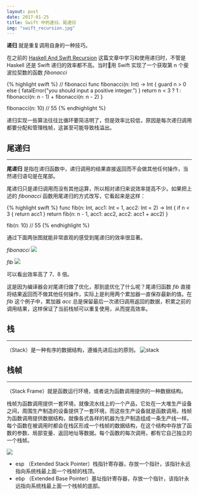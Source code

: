 ```yaml
---
layout: post
date: 2017-01-25
title: Swift 中的递归、尾递归
img: "swift_recursion.jpg"
---
```


**递归** 就是重复调用自身的一种技巧。

在之前的 [Haskell And Swift Recursion](https://github.com/redtwowolf/2017/01/19/Haskell-And-Swift-Recursion.html) 这篇文章中学习和使用递归时，不管是 Haskell 还是 Swift 递归的效率都不高。当时用 Swift 实现了一个获取第 n 个斐波拉契数的函数 *fibonacci*

{% highlight swift %}
// fibonacci
func fibonacci(n: Int) -> Int {
    guard n > 0 else {
        fatalError("you should input a positive integer.")
    }
    return n < 3 ? 1 : fibonacci(n: n - 1) + fibonacci(n: n - 2)
}

fibonacci(n: 10)
// 55
{% endhighlight %}

递归实现一些算法往往比循环要简洁明了，但是效率比较低，原因是每次递归调用都要分配和管理栈帧，这甚至可能导致栈溢出。

尾递归
---
---

**尾递归** 是指在递归函数中，递归调用的结果直接返回而不会做其他任何操作，当然递归语句是在尾部。

尾递归只是递归调用而没有其他运算，所以相对递归来说效率提高不少。如果把上述的 *fibonacci* 函数用尾递归的方式改写，它看起来是这样：

{% highlight swift %}
func fib(n: Int, acc1: Int = 1, acc2: Int = 2) -> Int {
    if n < 3 {
        return acc1
    }
    return fib(n: n - 1, acc1: acc2, acc2: acc1 + acc2)
}

fib(n: 10)
// 55
{% endhighlight %}

通过下面两张图就能非常直观的感受到尾递归的效率很显著。

*fibonacci*
![](http://ogkg37m8j.bkt.clouddn.com/image/jpg/haskellandswift/function/recursion.jpg)

*fib*
![](http://ogkg37m8j.bkt.clouddn.com/image/jpg/haskellandswift/function/tailRecursion.jpg)

可以看出效率高了 7、8 倍。

这是因为编译器会对尾递归做了优化，那到底优化了什么呢？尾递归函数 *fib* 直接将结果返回而不做其他任何操作，实际上是利用两个累加器一直保存最新的值。在 *fib* 这个例子中，累加器 *acc* 总是保留最后一次递归调用返回的数据，积累之前的调用结果，这样保证了当前栈帧可以重复使用，从而提高效率。


栈
---
---

（Stack）是一种有序的数据结构，遵循先进后出的原则。
![stack](http://ogkg37m8j.bkt.clouddn.com/image/jpg/swiftrecursion/stack.jpg)

栈帧
---
---

（Stack Frame）就是函数运行环境，或者说为函数调用提供的一种数据结构。

栈帧为函数调用提供一套环境，就像流水线上的一个产品，它处在一大堆生产设备之间，周围生产制造的设备提供了一套环境，而这些生产设备就是函数调用。栈帧为函数调用提供数据结构，就像各式各样的机器为生产制造组成一条生产线一样。每个函数在被调用时都会在栈区形成一个栈帧的数据结构，在这个结构中存放了函数的参数、局部变量、返回地址等数据。每个函数的每次调用，都有它自己独立的一个栈帧。

![](http://ogkg37m8j.bkt.clouddn.com/image/jpg/swiftrecursion/stackframe.jpg)

* esp （Extended Stack Pointer）栈指针寄存器，存放一个指针，该指针永远指向系统栈最上面一个栈帧的栈顶。
* ebp （Extended Base Pointer）基址指针寄存器，存放一个指针，该指针永远指向系统栈最上面一个栈帧的底部。
